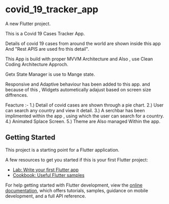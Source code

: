 # covid_19_tracker_app

A new Flutter project.

This is a Covid 19 Cases Tracker App.

Details of covid 19 cases from around the world are shown
inside this app And 
"Rest APIS are used fro this detail".

This App is build with proper MVVM Architecture
and
Also , use Clean Coding Architecture Approch.

Getx State Manager is use to Mange state.

Responsive and Adaptive behaviour has been added to this app.
and because of this , Widgets autometically adajust based on screen size diffrences.


Feacture :- 
1.) Detail of covid cases are shown through a pie chart.
2.) User can search any country and view it detail.
3.) A serchbar has been implimented within the app , using 
    which the user can search for a country.
4.) Animated Splace Screen.
5.) Theme are Also managed Within the app.

## Getting Started

This project is a starting point for a Flutter application.

A few resources to get you started if this is your first Flutter project:

- [Lab: Write your first Flutter app](https://docs.flutter.dev/get-started/codelab)
- [Cookbook: Useful Flutter samples](https://docs.flutter.dev/cookbook)

For help getting started with Flutter development, view the
[online documentation](https://docs.flutter.dev/), which offers tutorials,
samples, guidance on mobile development, and a full API reference.
